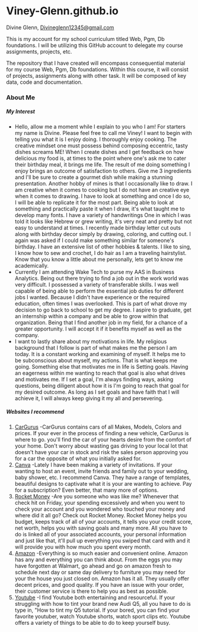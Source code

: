 # Viney-Glenn.github.io
Divine Glenn, Divineglenn12345@gmail.com

This is my account for my school curriculum titled Web, Pgm, Db foundations. I will be utilizing this GitHub account to delegate my course assignments, projects, etc.  


The repository that I have created will encompass consequential material for my course Web, Pgm, Db foundations. Within this course, it will consist of projects, assignments along with other task. It will be composed of key data, code and documentation. 


### About Me
##### **My Interest**
 * Hello, allow me a moment while I explain to you who I am! For starters my name is Divine. Please feel free to call me Viney! I want to begin with telling you what it is I enjoy doing. I thoroughly enjoy cooking. The creative mindset one must possess behind composing eccentric, tasty dishes screams ME! When I create dishes and I get feedback on how delicious my food is, at times to the point where one's ask me to cater their birthday meal, it brings me life. The result of me doing something I enjoy brings an outcome of satisfaction to others. Give me 3 ingredients and I'll be sure to create a gourmet dish while making a stunning presentation. Another hobby of mines is that I occasionally like to draw. I am creative when it comes to cooking but I do not have an creative eye when it comes to drawing. I have to look at something and once I do so, I will be able to replicate it for the most part. Being able to look at something and practically paste it when I draw, it's what taught me to develop many fonts. I have a variety of handwritings One in which I was told it looks like Hebrew or grew writing, it's very neat and pretty but not easy to understand at times. I recently made birthday letter cut outs along with birthday decor simply by drawing, coloring, and cutting out. I again was asked if I could make something similar for someone's birthday. I have an extensive list of other hobbies & talents. I like to sing, I know how to sew and crochet, I do hair as I am a traveling hairstylist. Know that you know a little about me personally, lets get to know me academically.
 * Currently I am attending Wake Tech to purse my AAS in Business Analytics. Being out there trying to find a job out in the work world was very difficult. I possessed a variety of transferable skills. I was well capable of being able to perform the essential job duties for different jobs I wanted. Because I didn't have experience or the required education, often times I was overlooked. This is part of what drove my decision to go back to school to get my degree. I aspire to graduate, get an internship within a company and be able to grow within that organization. Being that I find another job in my field, for a chance of a greater opportunity. I will accept it if it benefits myself as well as the company. 
 * I want to lastly share about my motivations in life. My religious background that I follow is part of what makes me the person I am today. It is a constant working and examining of myself. It helps me to be subconscious about myself, my actions. That is what keeps me going. Something else that motivates me in life is Setting goals. Having an eagerness within me wanting to reach that goal is also what drives and motivates me. If I set a goal, I'm always finding ways, asking questions, being diligent about how it is I'm going to reach that goal for my desired outcome. As long as I set goals and have faith that I will achieve it, I will always keep giving it my all and persevering. 

##### **Websites I recommend**
1. [CarGurus](www.cargurus.com)  -CarGurus contains cars of all Makes, Models, Colors and prices. If your ever in the process of finding a new vehicle, CarGurus is where to go. you'll find the car of your hearts desire from the comfort of your home. Don't worry about wasting gas driving to your local lot that doesn't have your car in stock and risk the sales person approving you for a car the opposite of what you initially asked for. 
2. [Canva](www.canva.com)  -Lately I have been making a variety of invitations. If your wanting to host an event, invite friends and family out to your wedding, baby shower, etc. I recommend Canva. They have a range of templates, beautiful designs to captivate what it is your are wanting to achieve. Pay for a subscription? Even better, that many more of options. 
3. [Rocket Money](www.rocketmoney.com)  -Are you someone who was like me? Whenever that check hit on Friday, your spending excessively and when you went to check your account and you wondered who touched your money and where did it all go? Check out Rocket Money. Rocket Money helps you budget, keeps track of all of your accounts, it tells you your credit score, net worth, helps you with saving goals and many more. All you have to do is linked all of your associated accounts, your personal information and just like that, it'll pull up everything you swiped that card with and it will provide you with how much you spent every month. 
4. [Amazon](www.amazon.com)  -Everything is so much easier and convenient online. Amazon has any and everything you can think about. From the eggs you may have forgotten at Walmart, go ahead and go on amazon fresh to schedule next day or same day delivery to furniture you may need for your the house you just closed on. Amazon has it all. They usually offer decent prices, and good quality. If you have an issue with your order, their customer service is there to help you as best as possible.
5. [Youtube](www.youtube.com)  -I find Youtube both entertaining and resourceful. If your struggling with how to tint your brand new Audi Q5, all you have to do is type in, "How to tint my Q5 tutorial. If your bored, you can find your favorite youtuber, watch Youtube shorts, watch sport clips etc. Youtube offers a variety of things to be able to do to keep yourself busy. 
